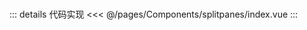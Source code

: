 
<br>

<SplitPanes/>

<script setup>
import SplitPanes from "./index.vue"
</script>

::: details 代码实现
<<< @/pages/Components/splitpanes/index.vue
:::



